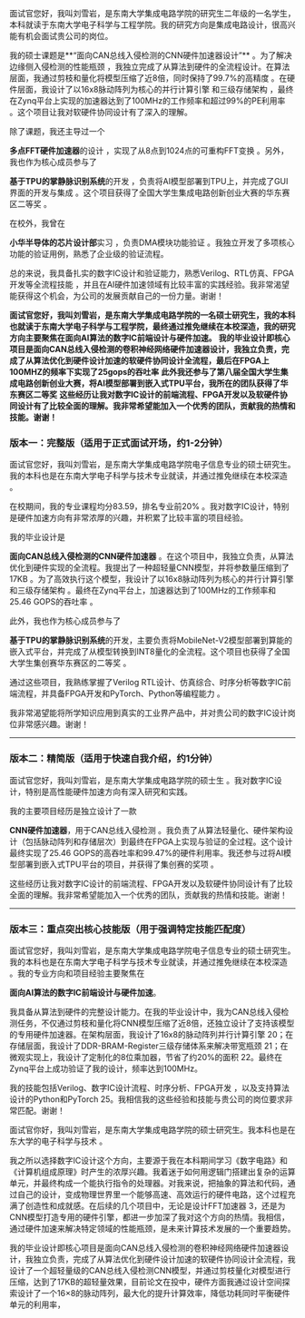 

面试官您好，我叫刘雪岩，是东南大学集成电路学院的研究生二年级的一名学生，本科就读于东南大学电子科学与工程学院。我的研究方向是集成电路设计，很高兴能有机会面试贵公司的岗位。

我的硕士课题是**“面向CAN总线入侵检测的CNN硬件加速器设计”** 。为了解决边缘侧入侵检测的性能瓶颈 ，我独立完成了从算法到硬件的全流程设计。在算法层面，我通过剪枝和量化将模型压缩了近8倍，同时保持了99.7%的高精度 。在硬件层面，我设计了以16x8脉动阵列为核心的并行计算引擎 和三级存储架构 ，最终在Zynq平台上实现的加速器达到了100MHz的工作频率和超过99%的PE利用率 。这个项目让我对软硬件协同设计有了深入的理解。

除了课题，我还主导过一个

**多点FFT硬件加速器**的设计 ，实现了从8点到1024点的可重构FFT变换 。另外，我也作为核心成员参与了

**基于TPU的掌静脉识别系统**的开发 ，负责将AI模型部署到TPU上，并完成了GUI界面的开发与集成 。这个项目获得了全国大学生集成电路创新创业大赛的华东赛区二等奖 。

在校外，我曾在

**小华半导体的芯片设计部**实习 ，负责DMA模块功能验证 。我独立开发了多项核心功能的验证用例，熟悉了企业级的验证流程。

总的来说，我具备扎实的数字IC设计和验证能力，熟悉Verilog、RTL仿真、FPGA开发等全流程技能 ，并且在AI硬件加速领域有比较丰富的实践经验。我非常渴望能获得这个机会，为公司的发展贡献自己的一份力量。谢谢！









**面试官您好，我叫刘雪岩，是东南大学集成电路学院的一名硕士研究生，我的本科也就读于东南大学电子科学与工程学院，最终通过推免继续在本校深造，我的研究方向主要聚焦在面向AI算法的数字IC前端设计与硬件加速。**
**我的毕业设计即核心项目是面向CAN总线入侵检测的卷积神经网络硬件加速器设计，我独立负责，完成了从算法优化到硬件设计加速的软硬件协同设计全流程，最后在FPGA上100MHZ的频率下实现了25gops的吞吐率**
**此外我还参与了第八届全国大学生集成电路创新创业大赛，将AI模型部署到嵌入式TPU平台，我所在的团队获得了华东赛区二等奖**
**这些经历让我对数字IC设计的前端流程、FPGA开发以及软硬件协同设计有了比较全面的理解。我非常希望能加入一个优秀的团队，贡献我的热情和技能。谢谢！**


### 版本一：完整版（适用于正式面试开场，约1-2分钟）

面试官您好，我叫刘雪岩，是东南大学集成电路学院电子信息专业的硕士研究生。我的本科也是在东南大学电子科学与技术专业就读，并通过推免继续在本校深造 。

在校期间，我的专业课程均分83.59，排名专业前20% 。我对数字IC设计，特别是硬件加速方向有非常浓厚的兴趣，并积累了比较丰富的项目经验。

我的毕业设计是

**面向CAN总线入侵检测的CNN硬件加速器** 。在这个项目中，我独立负责，从算法优化到硬件实现的全流程。我提出了一种超轻量CNN模型，并将参数量压缩到了17KB 。为了高效执行这个模型，我设计了以16x8脉动阵列为核心的并行计算引擎和三级存储架构 。最终在Zynq平台上，加速器达到了100MHz的工作频率和25.46 GOPS的吞吐率 。

此外，我也作为核心成员参与了

**基于TPU的掌静脉识别系统**的开发，主要负责将MobileNet-V2模型部署到算能的嵌入式平台，并完成了从模型转换到INT8量化的全流程。这个项目也获得了全国大学生集创赛华东赛区的二等奖 。

通过这些项目，我熟练掌握了Verilog RTL设计、仿真综合、时序分析等数字IC前端流程，并具备FPGA开发和PyTorch、Python等编程能力 。

我非常渴望能将所学知识应用到真实的工业界产品中，并对贵公司的数字IC设计岗位非常感兴趣。谢谢！

---

### 版本二：精简版（适用于快速自我介绍，约1分钟）

面试官您好，我叫刘雪岩，是东南大学集成电路学院的硕士生 。我对数字IC设计，特别是高性能硬件加速方向有深入研究和实践。

我的主要项目经历是独立设计了一款

**CNN硬件加速器**，用于CAN总线入侵检测 。我负责了从算法轻量化、硬件架构设计（包括脉动阵列和存储层次）到最终在FPGA上实现与验证的全过程。这个设计最终实现了25.46 GOPS的高吞吐率和99.47%的硬件利用率。我还参与过将AI模型部署到嵌入式TPU平台的项目，并获得了集创赛的奖项 。

这些经历让我对数字IC设计的前端流程、FPGA开发以及软硬件协同设计有了比较全面的理解。我非常希望能加入一个优秀的团队，贡献我的热情和技能。谢谢！

---

### 版本三：重点突出核心技能版（用于强调特定技能匹配度）

面试官您好，我叫刘雪岩，是东南大学集成电路学院电子信息专业的硕士研究生。我的本科也是在东南大学电子科学与技术专业就读，并通过推免继续在本校深造 。我的专业方向和项目经验主要聚焦在

**面向AI算法的数字IC前端设计与硬件加速**。

我具备从算法到硬件的完整设计能力。在我的毕业设计中，我为CAN总线入侵检测任务，不仅通过剪枝和量化将CNN模型压缩了近8倍，还独立设计了支持该模型的专用硬件加速器。在架构层面，我设计了16x8的脉动阵列并行计算引擎 20；在存储层面，我设计了DDR-BRAM-Register三级存储体系来解决带宽瓶颈 21；在微观实现上，我设计了定制化的8位乘加器，节省了约20%的面积 22。最终在Zynq平台上成功验证了我的设计，频率达到100MHz。

我的技能包括Verilog、数字IC设计流程、时序分析、FPGA开发 ，以及支持算法设计的Python和PyTorch 25。我相信我的这些经验和技能与贵公司的岗位要求非常匹配。谢谢！

面试官你好，我叫刘雪岩，是东南大学集成电路学院的硕士研究生。我本科也是在东大学的电子科学与技术 。

我之所以选择数字IC设计这个方向，主要源于我在本科期间学习《数字电路》和《计算机组成原理》时产生的浓厚兴趣。我着迷于如何用逻辑门搭建出复杂的运算单元，并最终构成一个能执行指令的处理器。对我来说，把抽象的算法和代码，通过自己的设计，变成物理世界里一个能够高速、高效运行的硬件电路，这个过程充满了创造性和成就感。在后续的几个项目中，无论是设计FFT加速器 3，还是为CNN模型打造专用的硬件引擎，都进一步加深了我对这个方向的热情。我相信，通过硬件加速来解决特定领域的性能瓶颈，是未来计算技术发展的一个重要趋势。





我的毕业设计即核心项目是面向CAN总线入侵检测的卷积神经网络硬件加速器设计，我独立负责，完成了从算法优化到硬件设计加速的软硬件协同设计全流程，我设计了一个超轻量级的CAN总线入侵检测CNN模型，并通过剪枝量化对模型进行压缩，达到了17KB的超轻量效果，目前论文在投中，硬件方面我通过设计空间探索设计了一个16×8的脉动阵列，最大化的提升计算效率，降低功耗同时平衡硬件单元的利用率，